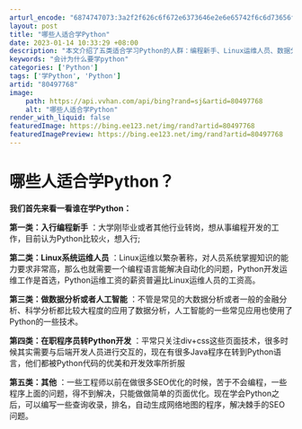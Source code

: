 ```yaml
---
arturl_encode: "6874747073:3a2f2f626c6f672e6373646e2e6e65742f6c6d73656f356879:2f61727469636c652f64657461696c732f3830343937373638"
layout: post
title: "哪些人适合学Python"
date: 2023-01-14 10:33:29 +08:00
description: "本文介绍了五类适合学习Python的人群：编程新手、Linux运维人员、数据分析与人工智能从业者、转"
keywords: "会计为什么要学python"
categories: ['Python']
tags: ['学Python', 'Python']
artid: "80497768"
image:
    path: https://api.vvhan.com/api/bing?rand=sj&artid=80497768
    alt: "哪些人适合学Python"
render_with_liquid: false
featuredImage: https://bing.ee123.net/img/rand?artid=80497768
featuredImagePreview: https://bing.ee123.net/img/rand?artid=80497768
---
```


# 哪些人适合学Python？

**我们首先来看一看谁在学Python：**

**第一类：入行编程新手**
：大学刚毕业或者其他行业转岗，想从事编程开发的工作，目前认为Python比较火，想入行;

**第二类：Linux系统运维人员**
：Linux运维以繁杂著称，对人员系统掌握知识的能力要求非常高，那么也就需要一个编程语言能解决自动化的问题，Python开发运维工作是首选，Python运维工资的薪资普遍比Linux运维人员的工资高。

**第三类：做数据分析或者人工智能**
：不管是常见的大数据分析或者一般的金融分析、科学分析都比较大程度的应用了数据分析，人工智能的一些常见应用也使用了Python的一些技术。

**第四类：在职程序员转Python开发**
：平常只关注div+css这些页面技术，很多时候其实需要与后端开发人员进行交互的，现在有很多Java程序在转到Python语言，他们都被Python代码的优美和开发效率所折服

**第五类：其他**
：一些工程师以前在做很多SEO优化的时候，苦于不会编程，一些程序上面的问题，得不到解决，只能做做简单的页面优化。现在学会Python之后，可以编写一些查询收录，排名，自动生成网络地图的程序，解决棘手的SEO问题。